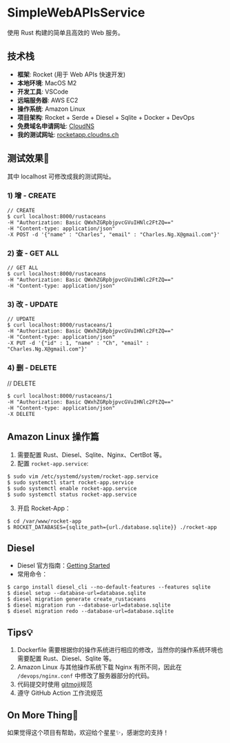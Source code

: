 # SimpleWebAPIsService

使用 Rust 构建的简单且高效的 Web 服务。

## 技术栈
- **框架**: Rocket (用于 Web APIs 快速开发)
- **本地环境**: MacOS M2
- **开发工具**: VSCode
- **远端服务器**: AWS EC2
- **操作系统**: Amazon Linux
- **项目架构**: Rocket + Serde + Diesel + Sqlite + Docker + DevOps
- **免费域名申请网址**: [CloudNS](https://www.cloudns.net/)
- **我的测试网址**: [rocketapp.cloudns.ch](https://rocketapp.cloudns.ch/)

## 测试效果🚀
其中 localhost 可修改成我的测试网址。

### 1) 增 - CREATE
```
// CREATE
$ curl localhost:8000/rustaceans
-H "Authorization: Basic QWxhZGRpbjpvcGVuIHNlc2FtZQ=="
-H "Content-type: application/json"
-X POST -d '{"name" : "Charles", "email" : "Charles.Ng.X@gmail.com"}'
```

### 2) 查 - GET ALL
```
// GET ALL
$ curl localhost:8000/rustaceans
-H "Authorization: Basic QWxhZGRpbjpvcGVuIHNlc2FtZQ=="
-H "Content-type: application/json"
```

### 3) 改 - UPDATE
```
// UPDATE
$ curl localhost:8000/rustaceans/1
-H "Authorization: Basic QWxhZGRpbjpvcGVuIHNlc2FtZQ=="
-H "Content-type: application/json"
-X PUT -d '{"id" : 1, "name" : "Ch", "email" : "Charles.Ng.X@gmail.com"}'
```

### 4) 删 - DELETE
// DELETE
```
$ curl localhost:8000/rustaceans/1
-H "Authorization: Basic QWxhZGRpbjpvcGVuIHNlc2FtZQ=="
-H "Content-type: application/json"
-X DELETE
```

## Amazon Linux 操作篇
1. 需要配置 Rust、Diesel、Sqlite、Nginx、CertBot 等。
2. 配置 `rocket-app.service`:
```
$ sudo vim /etc/systemd/system/rocket-app.service
$ sudo systemctl start rocket-app.service
$ sudo systemctl enable rocket-app.service
$ sudo systemctl status rocket-app.service
```
3. 开启 Rocket-App：
```
$ cd /var/www/rocket-app
$ ROCKET_DATABASES={sqlite_path={url./database.sqlite}} ./rocket-app
```

## Diesel
- Diesel 官方指南：[Getting Started](https://diesel.rs/guides/getting-started)
- 常用命令：
```
$ cargo install diesel_cli --no-default-features --features sqlite
$ diesel setup --database-url=database.sqlite
$ diesel migration generate create_rustaceans
$ diesel migration run --database-url=database.sqlite
$ diesel migration redo --database-url=database.sqlite
```

## Tips💡
1. Dockerfile 需要根据你的操作系统进行相应的修改，当然你的操作系统环境也需要配置 Rust、Diesel、Sqlite 等。
2. Amazon Linux 与其他操作系统下载 Nginx 有所不同，因此在 `/devops/nginx.conf` 中修改了服务器部分的代码。
3. 代码提交时使用 [gitmoji](https://gitmoji.dev/)规范
4. 遵守 GitHub Action 工作流规范

## On More Thing🌹
如果觉得这个项目有帮助，欢迎给个星星✨，感谢您的支持！













